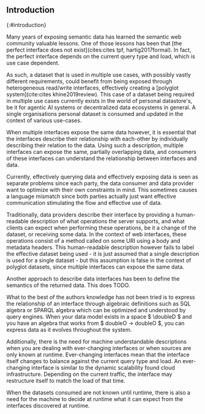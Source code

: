 ## Introduction
{:#introduction}

Many years of exposing semantic data has learned the semantic web community valuable lessons.
One of those lessons has been that [the perfect interface does not exist](cites:cites tpf, hartig2017formal).
In fact, the perfect interface depends on the current query type and load, which is use case dependent.

As such, a dataset that is used in multiple use cases, with possibly vastly different requirements,
could benefit from being exposed through heterogeneous read/write interfaces, effectively creating a [polyglot system](cite:cites khine2019review).
This case of a dataset being required in multiple use cases currently exists in the world of personal datastore's,
be it for agentic AI systems or decentralized data ecosystems in general.
A single organisations personal dataset is consumed and updated in the context of various use-cases.

When multiple interfaces expose the same data however,
it is essential that the interfaces describe their relationship with each-other by individually describing their relation to the data.
Using such a description, multiple interfaces can expose the same, partially overlapping data, and consumers of these interfaces can understand the relationship between interfaces and data.

Currently, effectively querying data and effectively exposing data is seen as separate problems since
each party, the data consumer and data provider want to optimize with their own constraints in mind.
This sometimes causes a language mismatch since both parties actually
just want effective communication stimulating the flow and effective use of data.

Traditionally, data providers describe their interface by providing a human-readable description of what
operations the server supports, and what clients can expect when performing these operations, be it a change of the dataset, or receiving some data.
In the context of web interfaces, these operations consist of a method called on some URI using a body and metadata headers.
This human-readable description however fails to label the effective dataset being used -
it is just assumed that a single description is used for a single dataset -
but this assumption is false in the context of polyglot datasets, since multiple interfaces can expose the same data.

Another approach to describe data interfaces has been to define the semantics of the returned data.
This does TODO.

What to the best of the authors knowledge has not been tried is to express the relationship of an interface through algebraic definitions
such as SQL algebra or SPARQL algebra which can be optimized and understood by query engines.
When your data model exists in a space $ \doubleD $ and you have an algebra that works from $ doubleO -> doubleO $,
you can express data as it evolves throughout the system.

Additionally, there is the need for machine understandable descriptions when you are dealing
with ever-changing interfaces or when sources are only known at runtime.
Ever-changing interfaces mean that the interface itself changes to balance against the current query type and load.
An ever-changing interface is similar to the dynamic scalability found cloud infrastructure.
Depending on the current traffic, the interface may restructure itself to match the load of that time.

When the datasets consumed are not known until runtime,
there is also a need for the machine to decide at runtime what it can expect from the interfaces discovered at runtime. 

